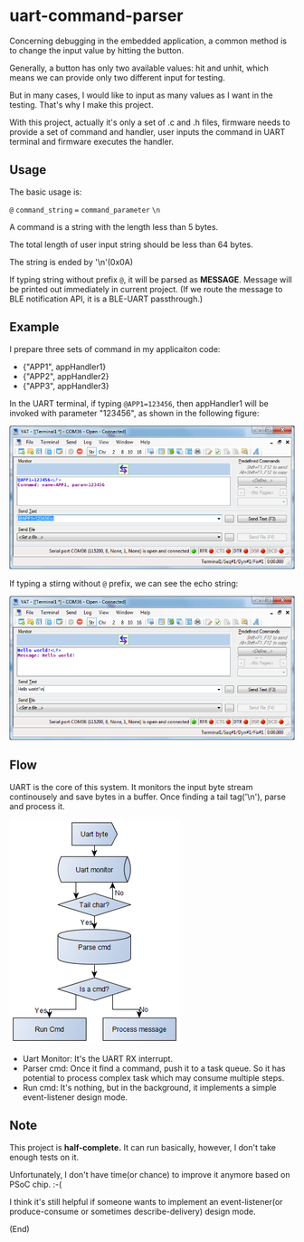 # uart-command-parser
Concerning debugging in the embedded application, a common method is to change the input value by hitting the button. 

Generally, a button has only two available values: hit and unhit, which means we can provide only two different input for testing.

But in many cases, I would like to input as many values as I want in the testing. That's why I make this project.

With this project, actually it's only a set of .c and .h files, firmware needs to provide a set of command and handler, user inputs the command in UART terminal and firmware executes the handler.

## Usage

The basic usage is:

`@` `command_string` `=` `command_parameter` `\n`

A command is a string with the length less than 5 bytes.

The total length of user input string should be less than 64 bytes.

The string is ended by '\n'(0x0A)

If typing string without prefix `@`, it will be parsed as **MESSAGE**. Message will be printed out immediately in current project. (If we route the message to BLE notification API, it is a BLE-UART passthrough.)

## Example

I prepare three sets of command in my applicaiton code:

- {"APP1", appHandler1}
- {"APP2", appHandler2}
- {"APP3", appHandler3} 

In the UART terminal, if typing `@APP1=123456`, then appHandler1 will be invoked with parameter "123456", as shown in the following figure:

![Command parser](./ucmd-cmd_parser.png)

If typing a stirng without `@` prefix, we can see the echo string:

![Message echo](./ucmd-message.png)

## Flow

UART is the core of this system. It monitors the input byte stream continousely and save bytes in a buffer. Once finding a tail tag('\n'), parse and process it.

![work flow](./ucmd-flow.png)

- Uart Monitor: It's the UART RX interrupt.
- Parser cmd: Once it find a command, push it to a task queue. So it has potential to process complex task which may consume multiple steps.
- Run cmd: It's nothing, but in the background, it implements a simple event-listener design mode.

## Note

This project is **half-complete.** It can run basically, however, I don't take enough tests on it.

Unfortunately, I don't have time(or chance) to improve it anymore based on PSoC chip. :-(

I think it's still helpful if someone wants to implement an event-listener(or produce-consume or sometimes describe-delivery) design mode.

(End)
